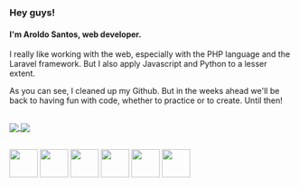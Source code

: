 ### Hey guys!
#### I'm Aroldo Santos, web developer.


I really like working with the web, especially with the PHP language and the Laravel framework. But I also apply Javascript and Python to a lesser extent.

As you can see, I cleaned up my Github. But in the weeks ahead we'll be back to having fun with code, whether to practice or to create. Until then!

<div style="display: block; margin: 30px 0">
<a href="https://github.com/aroldosantos/github-readme-stats">
  <img align="center" src="https://github-readme-stats.vercel.app/api?username=aroldosantos&show_icons=true&theme=gruvbox" />
</a>
<a href="https://github.com/aroldosantos/convoychat">
  <img align="center" src="https://github-readme-stats.vercel.app/api/top-langs/?username=aroldosantos&layout=compact)](https://github.com/aroldosantos/github-readme-stats" />
</a>
</div>
<div style="display: inline_block; margin: 30px 0">
  <img width="50" height=="60" src="https://cdn.jsdelivr.net/gh/devicons/devicon/icons/php/php-original.svg" />
  <img width="50" height=="60" src="https://cdn.jsdelivr.net/gh/devicons/devicon/icons/laravel/laravel-plain-wordmark.svg" />
  <img width="50" height=="60" src="https://cdn.jsdelivr.net/gh/devicons/devicon/icons/mysql/mysql-original-wordmark.svg" />
  <img width="50" height=="60" src="https://cdn.jsdelivr.net/gh/devicons/devicon/icons/html5/html5-original-wordmark.svg" />
  <img width="50" height=="60" src="https://cdn.jsdelivr.net/gh/devicons/devicon/icons/css3/css3-original-wordmark.svg" />
  <img width="50" height=="60" src="https://cdn.jsdelivr.net/gh/devicons/devicon/icons/tailwindcss/tailwindcss-original-wordmark.svg" />  
</div>


<!--
**aroldosantos/aroldosantos** is a ✨ _special_ ✨ repository because its `README.md` (this file) appears on your GitHub profile.

Here are some ideas to get you started:

- 🔭 I’m currently working on ...
- 🌱 I’m currently learning ...
- 👯 I’m looking to collaborate on ...
- 🤔 I’m looking for help with ...
- 💬 Ask me about ...
- 📫 How to reach me: ...
- 😄 Pronouns: ...
- ⚡ Fun fact: ...
-->
